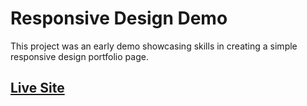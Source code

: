 # Responsive Design Demo

This project was an early demo showcasing skills in creating a simple responsive design portfolio page.

## [Live Site](http://www.shaunvanardenne.ca/responsive-design-demo)
